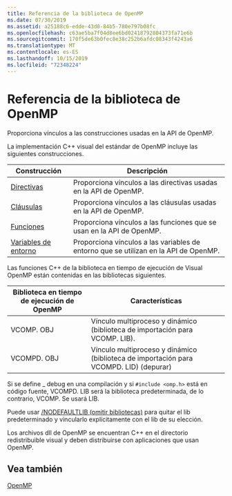 ```yaml
---
title: Referencia de la biblioteca de OpenMP
ms.date: 07/30/2019
ms.assetid: a25188c6-edde-43d0-84b5-780e797b08fc
ms.openlocfilehash: c63ae5ba7f04d8ee6bd02418792804373fa71e6b
ms.sourcegitcommit: 170f5de63b0fec8e38c252b6afdc08343f4243a6
ms.translationtype: MT
ms.contentlocale: es-ES
ms.lasthandoff: 10/15/2019
ms.locfileid: "72348224"
---
```

# <a name="openmp-library-reference"></a>Referencia de la biblioteca de OpenMP

Proporciona vínculos a las construcciones usadas en la API de OpenMP.

La implementación C++ visual del estándar de OpenMP incluye las siguientes construcciones.

|Construcción|Descripción|
|---------------|-----------------|
|[Directivas](openmp-directives.md)|Proporciona vínculos a las directivas usadas en la API de OpenMP.|
|[Cláusulas](openmp-clauses.md)|Proporciona vínculos a las cláusulas usadas en la API de OpenMP.|
|[Funciones](openmp-functions.md)|Proporciona vínculos a las funciones que se usan en la API de OpenMP.|
|[Variables de entorno](openmp-environment-variables.md)|Proporciona vínculos a las variables de entorno que se utilizan en la API de OpenMP.|

Las funciones C++ de la biblioteca en tiempo de ejecución de Visual OpenMP están contenidas en las bibliotecas siguientes.

|Biblioteca en tiempo de ejecución de OpenMP|Características|
|------------------------------|---------------------|
|VCOMP. OBJ|Vínculo multiproceso y dinámico (biblioteca de importación para VCOMP. LIB).|
|VCOMPD. OBJ|Vínculo multiproceso y dinámico (biblioteca de importación para VCOMPD. LID) (depurar)|

Si se define _ debug en una compilación y si `#include <omp.h>` está en código fuente, VCOMPD. LIB será la biblioteca predeterminada, de lo contrario, VCOMP. Se usará LIB.

Puede usar [/NODEFAULTLIB (omitir bibliotecas)](../../../build/reference/nodefaultlib-ignore-libraries.md) para quitar el lib predeterminado y vincularlo explícitamente con el lib de su elección.

Los archivos dll de OpenMP se encuentran C++ en el directorio redistribuible visual y deben distribuirse con aplicaciones que usan OpenMP.

## <a name="see-also"></a>Vea también

[OpenMP](../../../parallel/openmp/openmp-in-visual-cpp.md)
